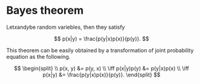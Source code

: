 # Bayes theorem

Let$x$and$y$be random variebles, then they satisfy

$$
p(x|y) = \frac{p(y|x)p(x)}{p(y)}.
$$

This theorem can be easily obtained by a	transformation of joint probability equation as the following.

$$
\begin{split} \\
p(x, y) &= p(y, x) \\
\iff p(x|y)p(y) &= p(y|x)p(x)  \\
\iff p(x|y) &= \frac{p(y|x)p(x)}{p(y)}.
\end{split}
$$